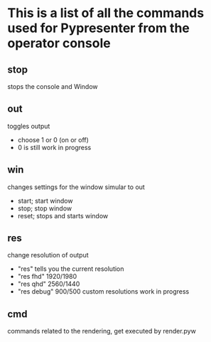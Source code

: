 # This is a list of all the commands used for Pypresenter from the operator console


## stop
stops the console and Window

## out
toggles output
- choose 1 or 0 (on or off)
- 0 is still work in progress

## win
changes settings for the window
simular to out
- start; start window
- stop; stop window
- reset; stops and starts window

## res
change resolution of output
- "res" tells you the current resolution
- "res fhd" 1920/1980
- "res qhd" 2560/1440
- "res debug" 900/500
custom resolutions work in progress

## cmd
commands related to the rendering, get executed by render.pyw
